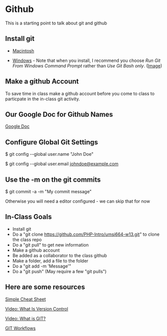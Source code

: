  Github
==========================

This is a starting point to talk about git and github 

Install git
-----------

* [Macintosh](http://git-scm.com/download/mac)

* [Windows](http://msysgit.github.com/) - Note that when you install, 
  I recommend you choose *Run Git From Windows Command Prompt* rather
  than *Use Git Bash only*. 
  (<a href="00-images/01-windows-install.png" target="_blank">Image</a>)

Make a github Account
---------------------

To save time in class make a github account before you come to class to 
particpate in the in-class git activity.

Our Google Doc for Github Names
-------------------------------

<a href="https://docs.google.com/document/d/1mMoH_u1vK32IXXTiXGfTAZPCoBRZUGzpScIiR2_kvgo/edit?usp=sharing" target="_new">Google Doc</a>


Configure Global Git Settings
-----------------------------

$ git config --global user.name "John Doe"

$ git config --global user.email johndoe@example.com

Use the -m on the git commits
-----------------------------

$ git commit -a -m "My commit message"

Otherwise you will need a editor configured - we can skip that for now

In-Class Goals
--------------

* Install git
* Do a "git clone https://github.com/PHP-Intro/umsi664-w13.git" to clone 
the class repo
* Do a "git pull" to get new information
* Make a github account
* Be added as a collaborator to the class github
* Make a folder, add a file to the folder
* Do a "git add -m 'Message'"
* Do a "git push"  (May require a few "git pulls")

Here are some resources
-----------------------

<a href="http://rogerdudler.github.com/git-guide/files/git_cheat_sheet.pdf" target="_new">Simple Cheat Sheet</a>

<a href="http://git-scm.com/video/what-is-version-control" target="_new">Video: What Is Version Control</a>

<a href="http://git-scm.com/video/what-is-git" target="_new">Video: What is GIT?</a>

<a href="http://git-scm.com/book/en/Distributed-Git-Distributed-Workflows" target="_new">GIT Workflows</a>



